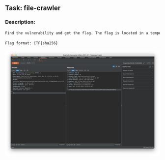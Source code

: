 ## Task: file-crawler

### Description:

```sh
Find the vulnerability and get the flag. The flag is located in a temporary folder.

Flag format: CTF{sha256}
```

![ScreenShot](screenshots/Screenshot&#32;2021-08-28&#32;at&#32;16.05.03.png)